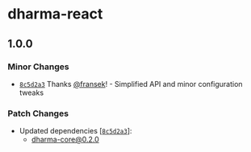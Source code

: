 # dharma-react

## 1.0.0

### Minor Changes

- [`8c5d2a3`](https://github.com/fransek/dharma/commit/8c5d2a3e25559c32536549eb7b04bceab07aa0cd) Thanks [@fransek](https://github.com/fransek)! - Simplified API and minor configuration tweaks

### Patch Changes

- Updated dependencies [[`8c5d2a3`](https://github.com/fransek/dharma/commit/8c5d2a3e25559c32536549eb7b04bceab07aa0cd)]:
  - dharma-core@0.2.0
